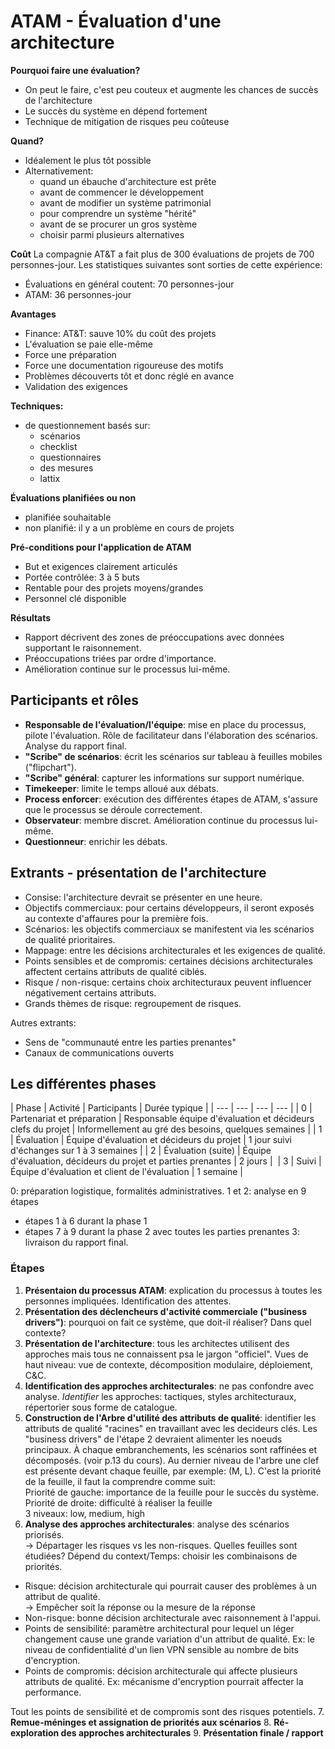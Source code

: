 # ATAM - Évaluation d'une architecture

**Pourquoi faire une évaluation?**
- On peut le faire, c'est peu couteux et augmente les chances de succès de l'architecture
- Le succès du système en dépend fortement
- Technique de mitigation de risques peu coûteuse

**Quand?**
- Idéalement le plus tôt possible
- Alternativement:
  - quand un ébauche d'architecture est prête
  - avant de commencer le développement
  - avant de modifier un système patrimonial
  - pour comprendre un système "hérité"
  - avant de se procurer un gros système
  - choisir parmi plusieurs alternatives

**Coût**
La compagnie AT&T a fait plus de 300 évaluations de projets de 700 personnes-jour. Les statistiques suivantes sont sorties de cette expérience:
- Évaluations en général coutent: 70 personnes-jour
- ATAM: 36 personnes-jour

**Avantages**
- Finance: AT&T: sauve 10% du coût des projets
- L'évaluation se paie elle-même
- Force une préparation
- Force une documentation rigoureuse des motifs
- Problèmes découverts tôt et donc réglé en avance
- Validation des exigences

**Techniques:**
- de questionnement basés sur:
  - scénarios
  - checklist
  - questionnaires
  - des mesures
  - lattix

**Évaluations planifiées ou non**
- planifiée souhaitable
- non planifié: il y a un problème en cours de projets

**Pré-conditions pour l'application de ATAM**
- But et exigences clairement articulés
- Portée contrôlée: 3 à 5 buts
- Rentable pour des projets moyens/grandes
- Personnel clé disponible

**Résultats**
- Rapport décrivent des zones de préoccupations avec données supportant le raisonnement.
- Préoccupations triées par ordre d'importance.
- Amélioration continue sur le processus lui-même.

## Participants et rôles
- **Responsable de l'évaluation/l'équipe**: mise en place du processus, pilote l'évaluation. Rôle de facilitateur dans l'élaboration des scénarios. Analyse du rapport final.
- **"Scribe" de scénarios**: écrit les scénarios sur tableau à feuilles mobiles ("flipchart").
- **"Scribe" général**: capturer les informations sur support numérique.
- **Timekeeper**: limite le temps alloué aux débats.
- **Process enforcer**: exécution des différentes étapes de ATAM, s'assure que le processus se déroule correctement.
- **Observateur**: membre discret. Amélioration continue du processus lui-même.
- **Questionneur**: enrichir les débats.

## Extrants - présentation de l'architecture
- Consise: l'architecture devrait se présenter en une heure.
- Objectifs commerciaux: pour certains développeurs, il seront exposés au contexte d'affaures pour la première fois.
- Scénarios: les objectifs commerciaux se manifestent via les scénarios de qualité prioritaires.
- Mappage: entre les décisions architecturales et les exigences de qualité.
- Points sensibles et de compromis: certaines décisions architecturales affectent certains attributs de qualité ciblés.
- Risque / non-risque: certains choix architecturaux peuvent influencer négativement certains attributs.
- Grands thèmes de risque: regroupement de risques.

Autres extrants:
- Sens de "communauté entre les parties prenantes"
- Canaux de communications ouverts

## Les différentes phases
| Phase | Activité | Participants | Durée typique |
| --- | --- | --- | --- |
| 0 | Partenariat et préparation | Responsable équipe d'évaluation et décideurs clefs du projet | Informellement au gré des besoins, quelques semaines |
| 1 | Évaluation | Équipe d'évaluation et décideurs du projet | 1 jour suivi d'échanges sur 1 à 3 semaines |
| 2 | Évaluation (suite) | Équipe d'évaluation, décideurs du projet et parties prenantes | 2 jours | 
| 3 | Suivi | Équipe d'évaluation et client de l'évaluation | 1 semaine |

0: préparation logistique, formalités administratives.
1 et 2: analyse en 9 étapes
  - étapes 1 à 6 durant la phase 1
  - étapes 7 à 9 durant la phase 2 avec toutes les parties prenantes
3: livraison du rapport final.

### Étapes
1. **Présentaion du processus ATAM**: explication du processus à toutes les personnes impliquées. Identification des attentes.
2. **Présentation des déclencheurs d'activité commerciale ("business drivers")**: pourquoi on fait ce système, que doit-il réaliser? Dans quel contexte?
3. **Présentation de l'architecture**: tous les architectes utilisent des approches mais tous ne connaissent psa le jargon "officiel". Vues de haut niveau: vue de contexte, décomposition modulaire, déploiement, C&C.
4. **Identification des approches architecturales**: ne pas confondre avec analyse. _Identifier_ les approches: tactiques, styles architecturaux, répertorier sous forme de catalogue.
5. **Construction de l'Arbre d'utilité des attributs de qualité**: identifier les attributs de qualité "racines" en travaillant avec les decideurs clés. Les "business drivers" de l'étape 2 devraient alimenter les noeuds principaux. À chaque embranchements, les scénarios sont raffinées et décomposés. (voir p.13 du cours).
Au dernier niveau de l'arbre une clef est présente devant chaque feuille, par exemple: (M, L). C'est la priorité de la feuille, il faut la comprendre comme suit:
<br/>Priorité de gauche: importance de la feuille pour le succès du système.
<br/> Priorité de droite: difficulté à réaliser la feuille
<br/> 3 niveaux: low, medium, high
6. **Analyse des approches architecturales**: analyse des scénarios priorisés.
<br/>-> Départager les risques vs les non-risques.
Quelles feuilles sont étudiées? Dépend du context/Temps: choisir les combinaisons de priorités.
 - Risque: décision architecturale qui pourrait causer des problèmes à un attribut de qualité.
<br/>-> Empêcher soit la réponse ou la mesure de la réponse
 - Non-risque: bonne décision architecturale avec raisonnement à l'appui.
 - Points de sensibilité: paramètre architectural pour lequel un léger changement cause une grande variation d'un attribut de qualité. Ex: le niveau de confidentialité d'un lien VPN sensible au nombre de bits d'encryption.
 - Points de compromis: décision architecturale qui affecte plusieurs attributs de qualité. Ex: mécanisme d'encryption pourrait affecter la performance.

 Tout les points de sensibilité et de compromis sont des risques potentiels.
7. **Remue-méninges et assignation de priorités aux scénarios**
8. **Ré-exploration des approches architecturales**
9. **Présentation finale / rapport**
